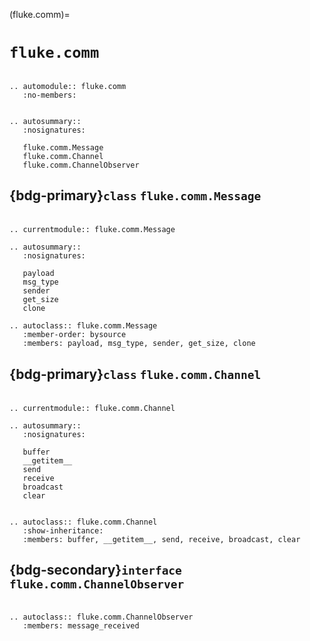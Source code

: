 (fluke.comm)=

# ``fluke.comm``

```{eval-rst}

.. automodule:: fluke.comm
   :no-members:

```


```{eval-rst}

.. autosummary:: 
   :nosignatures:

   fluke.comm.Message
   fluke.comm.Channel
   fluke.comm.ChannelObserver

```

<h2>

{bdg-primary}`class` ``fluke.comm.Message``

</h2>

```{eval-rst}

.. currentmodule:: fluke.comm.Message

.. autosummary:: 
   :nosignatures:

   payload
   msg_type
   sender
   get_size
   clone

```

```{eval-rst}
.. autoclass:: fluke.comm.Message
   :member-order: bysource
   :members: payload, msg_type, sender, get_size, clone

```


<h2>

{bdg-primary}`class` ``fluke.comm.Channel``

</h2>

```{eval-rst}

.. currentmodule:: fluke.comm.Channel

.. autosummary:: 
   :nosignatures:

   buffer
   __getitem__
   send
   receive
   broadcast
   clear

```

```{eval-rst}

.. autoclass:: fluke.comm.Channel
   :show-inheritance:
   :members: buffer, __getitem__, send, receive, broadcast, clear

```

<h2>

{bdg-secondary}`interface` ``fluke.comm.ChannelObserver``

</h2>

```{eval-rst}

.. autoclass:: fluke.comm.ChannelObserver
   :members: message_received

```